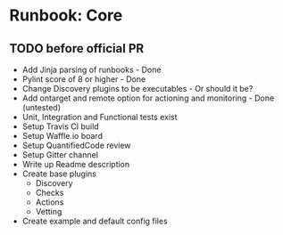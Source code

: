 # Runbook: Core



## TODO before official PR

* Add Jinja parsing of runbooks - Done
* Pylint score of 8 or higher - Done
* Change Discovery plugins to be executables - Or should it be?
* Add ontarget and remote option for actioning and monitoring - Done (untested)
* Unit, Integration and Functional tests exist
* Setup Travis CI build
* Setup Waffle.io board
* Setup QuantifiedCode review
* Setup Gitter channel
* Write up Readme description
* Create base plugins
  * Discovery
  * Checks
  * Actions
  * Vetting
* Create example and default config files
